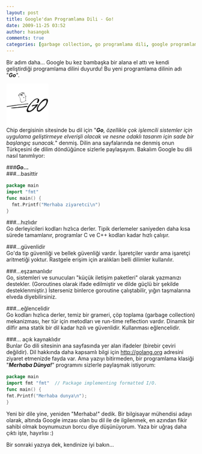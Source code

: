 ```yaml
---
layout: post
title: Google'dan Programlama Dili - Go!
date: 2009-11-25 03:52
author: hasangok
comments: true
categories: [garbage collection, go programlama dili, google programlama dili, merhaba dünya, Programlama]
---
```

Bir adım daha... Google bu kez bambaşka bir alana el attı ve kendi geliştirdiği programlama dilini duyurdu! Bu yeni programlama dilinin adı "***Go***".

![go-logo](https://raw.githubusercontent.com/hasangok/hasangok.github.io/master/uploads/2009/11/go-logo.png)  
Chip dergisinin sitesinde bu dil için "***Go**, özellikle çok işlemcili sistemler için uygulama geliştirmeye elverişli olacak ve nesne odaklı tasarım için sade bir başlangıç sunacak.*" denmiş. Dilin ana sayfalarında ne denmiş onun Türkçesini de dilim döndüğünce sizlerle paylaşayım. Bakalım Google bu dili nasıl tanımlıyor:

###***Go...***  
###...basittir
```go
package main
import "fmt"
func main() {
  fmt.Printf("Merhaba ziyaretci\n")
}
```
###...hızlıdır  
Go derleyicileri  kodları hızlıca derler. Tipik derlemeler saniyeden daha kısa sürede tamamlanır, programlar C ve C++ kodları kadar hızlı çalışır.

###...güvenlidir  
Go'da tip güvenliği ve bellek güvenliği vardır. İşaretçiler vardır ama işaretçi aritmetiği yoktur. Rastgele erişim için aralıkları belli dilimler kullanılır.

###...eşzamanlıdır  
Go, sistemleri ve sunucuları "küçük iletişim paketleri" olarak yazmanızı destekler. (Goroutines olarak ifade edilmiştir ve dilde güçlü bir şekilde desteklenmiştir.) İsterseniz binlerce goroutine çalıştabilir, yığın taşmalarına elveda diyebilirsiniz.

###...eğlencelidir  
Go kodları hızlıca derler, temiz bir grameri, çöp toplama (garbage collection) mekanizması, her tür için metodları ve run-time reflection vardır. Dinamik bir dilfir ama statik bir dil kadar hzılı ve güvenlidir. Kullanması eğlencelidir.

###... açık kaynaklıdır  
Bunlar Go dili sitesinin ana sayfasında yer alan ifadeler (birebir çeviri değildir). Dil hakkında daha kapsamlı bilgi için http://golang.org adresini ziyaret etmenizde fayda var. Ama yazıyı bitirmeden, bir programlama klasiği "***Merhaba Dünya!***" programını sizlerle paylaşmak istiyorum:
```go
package main
import fmt "fmt"  // Package implementing formatted I/O.
func main() {
fmt.Printf("Merhaba dunya\n");
}
```
Yeni bir dile yine, yeniden "Merhaba!" dedik. Bir bilgisayar mühendisi adayı olarak, altında Google imzası olan bu dil ile de ilgilenmek, en azından fikir sahibi olmak boynumuzun borcu diye düşünüyorum. Yaza bir uğraş daha çıktı işte, hayırlısı :)

Bir sonraki yazıya dek, kendinize iyi bakın...

